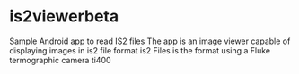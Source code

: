 # is2viewerbeta

Sample Android app to read IS2 files
The app is an image viewer capable of displaying images in is2 file format
is2 Files is the format using a Fluke termographic camera ti400
